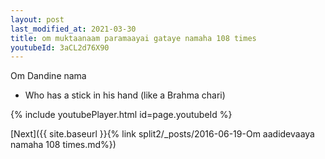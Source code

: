 ```yaml
---
layout: post
last_modified_at: 2021-03-30
title: om muktaanaam paramaayai gataye namaha 108 times
youtubeId: 3aCL2d76X90
---
```

 
 
Om Dandine nama 
 
 -  Who has a stick in his hand (like a Brahma chari) 
 
  
 
  
 
 
 
 
 
 


{% include youtubePlayer.html id=page.youtubeId %}
 
[Next]({{ site.baseurl }}{% link  split2/_posts/2016-06-19-Om aadidevaaya namaha 108 times.md%})
 
